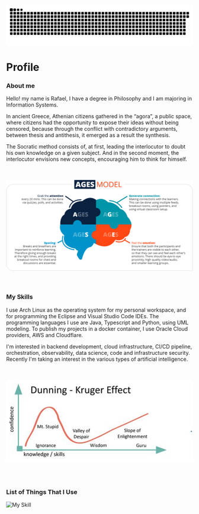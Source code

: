 

[![profile](https://raw.githubusercontent.com/ldodev/ldodev/main/assets/img/github-contribution-grid-snake.svg)]()

# Profile

### About me

<p>Hello! my name is Rafael, I have a degree in Philosophy and I am majoring in Information Systems. 

In ancient Greece, Athenian citizens gathered in the “agora”, a public space, where citizens had the opportunity to expose their ideas without being censored, because through the conflict with contradictory arguments, between thesis and antithesis, it emerged as a result the synthesis. 

The Socratic method consists of, at first, leading the interlocutor to doubt his own knowledge on a given subject. And in the second moment, the interlocutor envisions new concepts, encouraging him to think for himself. </p>

<br>
<br>
<div align="center">
  
<img src="https://raw.githubusercontent.com/ldodev/ldodev/main/assets/img/AGES_Model.png" width="950" title="AGES Model"/>

</div>

<br>
<br>

### My Skills

<p>
I use Arch Linux as the operating system for my personal workspace, and for programming the Eclipse and Visual Studio Code IDEs. The programming languages I use are Java, Typescript and Python, using UML modeling. To publish my projects in a docker container, I use Oracle Cloud providers, AWS and Cloudflare.

I'm interested in backend development, cloud infrastructure, CI/CD pipeline, orchestration, observability,  data science, code and infrastructure security. Recently I'm taking an interest in the various types of artificial intelligence.</p>

<br>
<br>

<div align="center" >

<img src="https://raw.githubusercontent.com/ldodev/ldodev/main/assets/img/dunning-kruger.jpeg" width="950" title="Dunning Kruger Effect"/>

</div>

<br> <br>

### List of Things That I Use

<img src="https://raw.githubusercontent.com/ldodev/ldodev/main/assets/img/myskill.png" width="950" title="My Skill"/>




